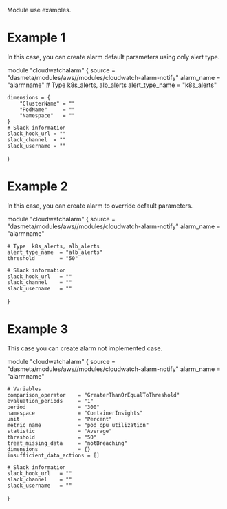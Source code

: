 Module use examples.

# Example 1

In this case, you can create alarm default parameters using only alert type.

module "cloudwatchalarm" {
    source           = "dasmeta/modules/aws//modules/cloudwatch-alarm-notify"
    alarm_name       = "alarmname"
    # Type  k8s_alerts, alb_alerts
    alert_type_name  = "k8s_alerts"

    dimensions = {
        "ClusterName" = ""
        "PodName"     = ""
        "Namespace"   = ""
    }
    # Slack information
    slack_hook_url = ""
    slack_channel  = ""
    slack_username = ""
}

# Example 2

In this case, you can create alarm to override default parameters.

module "cloudwatchalarm" {
    source           = "dasmeta/modules/aws//modules/cloudwatch-alarm-notify"
    alarm_name       = "alarmname"
    
    # Type  k8s_alerts, alb_alerts
    alert_type_name  = "alb_alerts"
    threshold        = "50"

    # Slack information
    slack_hook_url   = ""
    slack_channel    = ""
    slack_username   = ""
}

# Example 3

This case you can create alarm not implemented case.

module "cloudwatchalarm" {
    source           = "dasmeta/modules/aws//modules/cloudwatch-alarm-notify"
    alarm_name       = "alarmname"
    
    
    # Variables
    comparison_operator    = "GreaterThanOrEqualToThreshold"
    evaluation_periods     = "1"
    period                 = "300"
    namespace              = "ContainerInsights"
    unit                   = "Percent"
    metric_name            = "pod_cpu_utilization"
    statistic              = "Average"
    threshold              = "50"
    treat_missing_data     = "notBreaching"
    dimensions             = {}
    insufficient_data_actions = [] 
    
    # Slack information
    slack_hook_url   = ""
    slack_channel    = ""
    slack_username   = ""
}

